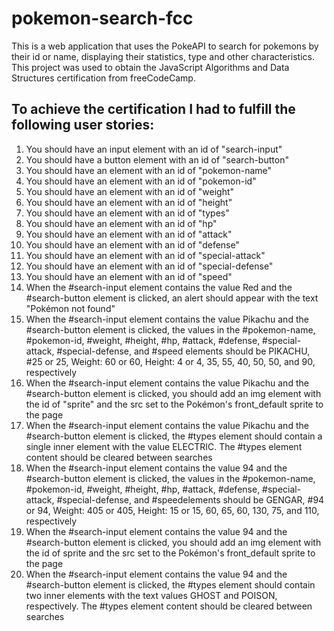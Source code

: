 # pokemon-search-fcc
This is a web application that uses the PokeAPI to search for pokemons by their id or name, displaying their statistics, type and other characteristics. This project was used to obtain the JavaScript Algorithms and Data Structures certification from freeCodeCamp.

## To achieve the certification I had to fulfill the following user stories:
1. You should have an input element with an id of "search-input"
2. You should have a button element with an id of "search-button"
3. You should have an element with an id of "pokemon-name"
4. You should have an element with an id of "pokemon-id"
5. You should have an element with an id of "weight"
6. You should have an element with an id of "height"
7. You should have an element with an id of "types"
8. You should have an element with an id of "hp"
9. You should have an element with an id of "attack"
10. You should have an element with an id of "defense"
11. You should have an element with an id of "special-attack"
12. You should have an element with an id of "special-defense"
13. You should have an element with an id of "speed"
14. When the #search-input element contains the value Red and the #search-button element is clicked, an alert should appear with the text "Pokémon not found"
15. When the #search-input element contains the value Pikachu and the #search-button element is clicked, the values in the #pokemon-name, #pokemon-id, #weight, #height, #hp, #attack, #defense, #special-attack, #special-defense, and #speed elements should be PIKACHU, #25 or 25, Weight: 60 or 60, Height: 4 or 4, 35, 55, 40, 50, 50, and 90, respectively
16. When the #search-input element contains the value Pikachu and the #search-button element is clicked, you should add an img element with the id of "sprite" and the src set to the Pokémon's front_default sprite to the page
17. When the #search-input element contains the value Pikachu and the #search-button element is clicked, the #types element should contain a single inner element with the value ELECTRIC. The #types element content should be cleared between searches
18. When the #search-input element contains the value 94 and the #search-button element is clicked, the values in the #pokemon-name, #pokemon-id, #weight, #height, #hp, #attack, #defense, #special-attack, #special-defense, and #speedelements should be GENGAR, #94 or 94, Weight: 405 or 405, Height: 15 or 15, 60, 65, 60, 130, 75, and 110, respectively
19. When the #search-input element contains the value 94 and the #search-button element is clicked, you should add an img element with the id of sprite and the src set to the Pokémon's front_default sprite to the page
20. When the #search-input element contains the value 94 and the #search-button element is clicked, the #types element should contain two inner elements with the text values GHOST and POISON, respectively. The #types element content should be cleared between searches
